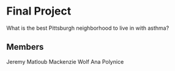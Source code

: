 # Final Project
What is the best Pittsburgh neighborhood to live in with asthma?

## Members
Jeremy Matloub
Mackenzie Wolf
Ana Polynice

